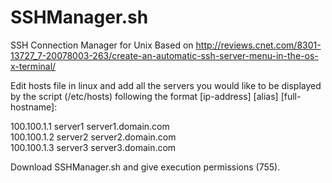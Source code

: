 SSHManager.sh
==========


SSH Connection Manager for Unix
Based on http://reviews.cnet.com/8301-13727_7-20078003-263/create-an-automatic-ssh-server-menu-in-the-os-x-terminal/

Edit hosts file in linux and add all the servers you would like to be displayed by 
the script (/etc/hosts) following the format [ip-address] [alias] [full-hostname]:

  100.100.1.1 server1 server1.domain.com  
  100.100.1.2 server2 server2.domain.com  
  100.100.1.3 server3 server3.domain.com  

Download SSHManager.sh and give execution permissions (755).
